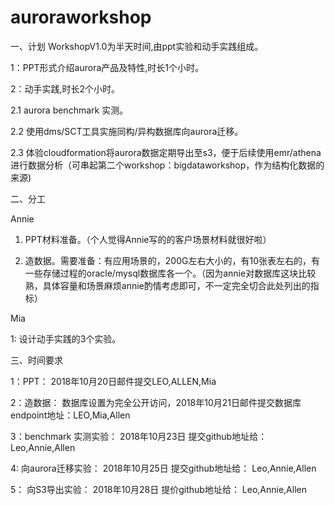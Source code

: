 # auroraworkshop

一、计划
WorkshopV1.0为半天时间,由ppt实验和动手实践组成。

1：PPT形式介绍aurora产品及特性,时长1个小时。 

2：动手实践,时长2个小时。

  2.1 aurora benchmark 实测。
  
  2.2 使用dms/SCT工具实施同构/异构数据库向aurora迁移。
  
  2.3 体验cloudformation将aurora数据定期导出至s3，便于后续使用emr/athena进行数据分析（可串起第二个workshop：bigdataworkshop，作为结构化数据的来源)
 
二、分工

Annie  
1. PPT材料准备。（个人觉得Annie写的的客户场景材料就很好啦）
       
2. 造数据。需要准备：有应用场景的，200G左右大小的，有10张表左右的，有一些存储过程的oracle/mysql数据库各一个。（因为annie对数据库这块比较熟，具体容量和场景麻烦annie酌情考虑即可，不一定完全切合此处列出的指标）
       
Mia  

1: 设计动手实践的3个实验。

三、时间要求

1：PPT： 2018年10月20日邮件提交LEO,ALLEN,Mia

2：造数据： 数据库设置为完全公开访问，2018年10月21日邮件提交数据库endpoint地址：LEO,Mia,Allen

3：benchmark 实测实验： 2018年10月23日 提交github地址给： Leo,Annie,Allen

4: 向aurora迁移实验： 2018年10月25日 提交github地址给： Leo,Annie,Allen

5： 向S3导出实验：  2018年10月28日 提价github地址给： Leo,Annie,Allen
       

  


